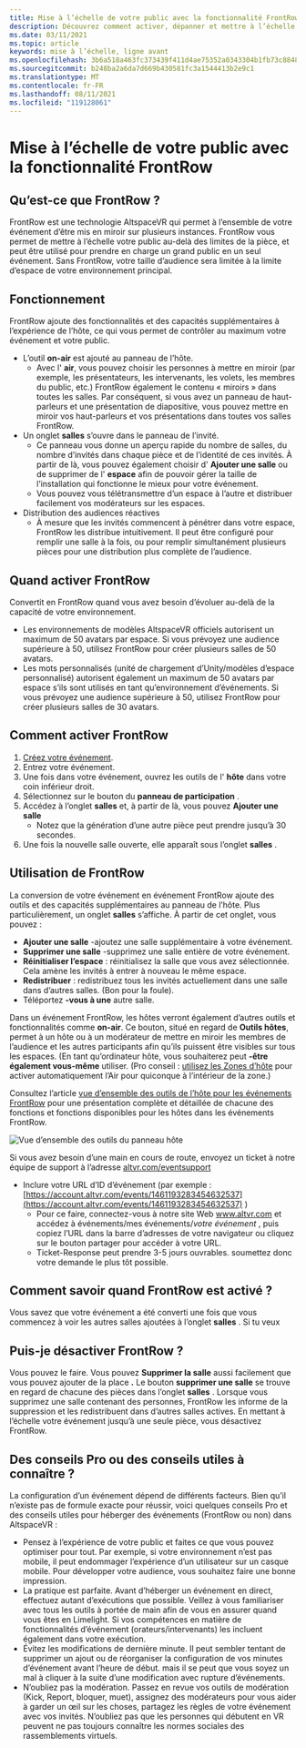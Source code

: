 ```yaml
---
title: Mise à l’échelle de votre public avec la fonctionnalité FrontRow
description: Découvrez comment activer, dépanner et mettre à l’échelle votre public AltspaceVR avec la fonctionnalité FrontRow.
ms.date: 03/11/2021
ms.topic: article
keywords: mise à l’échelle, ligne avant
ms.openlocfilehash: 3b6a518a463fc373439f411d4ae75352a0343304b1fb73c8848d3bfd5fa19973
ms.sourcegitcommit: b248ba2a6da7d669b430581fc3a1544413b2e9c1
ms.translationtype: MT
ms.contentlocale: fr-FR
ms.lasthandoff: 08/11/2021
ms.locfileid: "119128061"
---
```

# <a name="scaling-your-audiences-with-frontrow-feature"></a>Mise à l’échelle de votre public avec la fonctionnalité FrontRow

## <a name="what-is-frontrow"></a>Qu’est-ce que FrontRow ?

FrontRow est une technologie AltspaceVR qui permet à l’ensemble de votre événement d’être mis en miroir sur plusieurs instances. FrontRow vous permet de mettre à l’échelle votre public au-delà des limites de la pièce, et peut être utilisé pour prendre en charge un grand public en un seul événement. Sans FrontRow, votre taille d’audience sera limitée à la limite d’espace de votre environnement principal.

## <a name="how-does-it-work"></a>Fonctionnement

FrontRow ajoute des fonctionnalités et des capacités supplémentaires à l’expérience de l’hôte, ce qui vous permet de contrôler au maximum votre événement et votre public. 

* L’outil **on-air** est ajouté au panneau de l’hôte.
    * Avec l' **air**, vous pouvez choisir les personnes à mettre en miroir (par exemple, les présentateurs, les intervenants, les volets, les membres du public, etc.) FrontRow également le contenu « miroirs » dans toutes les salles. Par conséquent, si vous avez un panneau de haut-parleurs et une présentation de diapositive, vous pouvez mettre en miroir vos haut-parleurs et vos présentations dans toutes vos salles FrontRow.
* Un onglet **salles** s’ouvre dans le panneau de l’invité.
    * Ce panneau vous donne un aperçu rapide du nombre de salles, du nombre d’invités dans chaque pièce et de l’identité de ces invités. À partir de là, vous pouvez également choisir d' **Ajouter une salle** ou de supprimer de l' **espace** afin de pouvoir gérer la taille de l’installation qui fonctionne le mieux pour votre événement.
    * Vous pouvez vous télétransmettre d’un espace à l’autre et distribuer facilement vos modérateurs sur les espaces.
* Distribution des audiences réactives
    * À mesure que les invités commencent à pénétrer dans votre espace, FrontRow les distribue intuitivement. Il peut être configuré pour remplir une salle à la fois, ou pour remplir simultanément plusieurs pièces pour une distribution plus complète de l’audience.

## <a name="when-to-enable-frontrow"></a>Quand activer FrontRow

Convertit en FrontRow quand vous avez besoin d’évoluer au-delà de la capacité de votre environnement.

* Les environnements de modèles AltspaceVR officiels autorisent un maximum de 50 avatars par espace. Si vous prévoyez une audience supérieure à 50, utilisez FrontRow pour créer plusieurs salles de 50 avatars.
* Les mots personnalisés (unité de chargement d’Unity/modèles d’espace personnalisé) autorisent également un maximum de 50 avatars par espace s’ils sont utilisés en tant qu’environnement d’événements. Si vous prévoyez une audience supérieure à 50, utilisez FrontRow pour créer plusieurs salles de 30 avatars.

## <a name="how-to-enable-frontrow"></a>Comment activer FrontRow

1. [Créez votre événement](https://account.altvr.com/events/new).
2. Entrez votre événement.
3. Une fois dans votre événement, ouvrez les outils de l' **hôte** dans votre coin inférieur droit.
4. Sélectionnez sur le bouton du **panneau de participation** .
5. Accédez à l’onglet **salles** et, à partir de là, vous pouvez **Ajouter une salle**
    * Notez que la génération d’une autre pièce peut prendre jusqu’à 30 secondes. 
6. Une fois la nouvelle salle ouverte, elle apparaît sous l’onglet **salles** . 

## <a name="how-to-use-frontrow"></a>Utilisation de FrontRow

La conversion de votre événement en événement FrontRow ajoute des outils et des capacités supplémentaires au panneau de l’hôte. Plus particulièrement, un onglet **salles** s’affiche. À partir de cet onglet, vous pouvez :

* **Ajouter une salle** -ajoutez une salle supplémentaire à votre événement. 
* **Supprimer une salle** -supprimez une salle entière de votre événement.
* **Réinitialiser l’espace** : réinitialisez la salle que vous avez sélectionnée. Cela amène les invités à entrer à nouveau le même espace.
* **Redistribuer** : redistribuez tous les invités actuellement dans une salle dans d’autres salles. (Bon pour la foule).
* Téléportez **-vous à une** autre salle.

Dans un événement FrontRow, les hôtes verront également d’autres outils et fonctionnalités comme **on-air**. Ce bouton, situé en regard de **Outils hôtes**, permet à un hôte ou à un modérateur de mettre en miroir les membres de l’audience et les autres participants afin qu’ils puissent être visibles sur tous les espaces. (En tant qu’ordinateur hôte, vous souhaiterez peut **-être également vous-même** utiliser. (Pro conseil : [utilisez les Zones d’hôte](https://altvr.com/holiday2020/) pour activer automatiquement l’Air pour quiconque à l’intérieur de la zone.)

Consultez l’article [vue d’ensemble des outils de l’hôte pour les événements FrontRow](../tutorials/host-tools-for-events.md) pour une présentation complète et détaillée de chacune des fonctions et fonctions disponibles pour les hôtes dans les événements FrontRow.

![Vue d’ensemble des outils du panneau hôte](images/scaling-audiences.png)

Si vous avez besoin d’une main en cours de route, envoyez un ticket à notre équipe de support à l’adresse [altvr.com/eventsupport](https://help.altvr.com/hc/en-us/requests/new?ticket_form_id=360001833313)

* Inclure votre URL d’ID d’événement (par exemple : [https://account.altvr.com/events/1461193283454632537](https://account.altvr.com/events/1461193283454632537) )
    * Pour ce faire, connectez-vous à notre site Web www.altvr.com et accédez à événements/mes événements/*votre événement* , puis copiez l’URL dans la barre d’adresses de votre navigateur ou cliquez sur le bouton partager pour accéder à votre URL.
    * Ticket-Response peut prendre 3-5 jours ouvrables. soumettez donc votre demande le plus tôt possible.
 
## <a name="how-will-i-know-when-frontrow-is-on"></a>Comment savoir quand FrontRow est activé ?

Vous savez que votre événement a été converti une fois que vous commencez à voir les autres salles ajoutées à l’onglet **salles** . Si tu veux 
 
## <a name="can-i-turn-off-frontrow"></a>Puis-je désactiver FrontRow ?

Vous pouvez le faire. Vous pouvez **Supprimer la salle** aussi facilement que vous pouvez ajouter de la place **.** Le bouton **supprimer une salle** se trouve en regard de chacune des pièces dans l’onglet **salles** . Lorsque vous supprimez une salle contenant des personnes, FrontRow les informe de la suppression et les redistribuent dans d’autres salles actives. En mettant à l’échelle votre événement jusqu’à une seule pièce, vous désactivez FrontRow. 
 
## <a name="any-pro-tips-or-helpful-hints-to-be-aware-of"></a>Des conseils Pro ou des conseils utiles à connaître ?

La configuration d’un événement dépend de différents facteurs. Bien qu’il n’existe pas de formule exacte pour réussir, voici quelques conseils Pro et des conseils utiles pour héberger des événements (FrontRow ou non) dans AltspaceVR :
* Pensez à l’expérience de votre public et faites ce que vous pouvez optimiser pour tout. Par exemple, si votre environnement n’est pas mobile, il peut endommager l’expérience d’un utilisateur sur un casque mobile. Pour développer votre audience, vous souhaitez faire une bonne impression.
* La pratique est parfaite. Avant d’héberger un événement en direct, effectuez autant d’exécutions que possible. Veillez à vous familiariser avec tous les outils à portée de main afin de vous en assurer quand vous êtes en Limelight. Si vos compétences en matière de fonctionnalités d’événement (orateurs/intervenants) les incluent également dans votre exécution.
* Évitez les modifications de dernière minute. Il peut sembler tentant de supprimer un ajout ou de réorganiser la configuration de vos minutes d’événement avant l’heure de début. mais il se peut que vous soyez un mal à cliquer à la suite d’une modification avec rupture d’événements. 
* N’oubliez pas la modération. Passez en revue vos outils de modération (Kick, Report, bloquer, muet), assignez des modérateurs pour vous aider à garder un œil sur les choses, partagez les règles de votre événement avec vos invités. N’oubliez pas que les personnes qui débutent en VR peuvent ne pas toujours connaître les normes sociales des rassemblements virtuels.